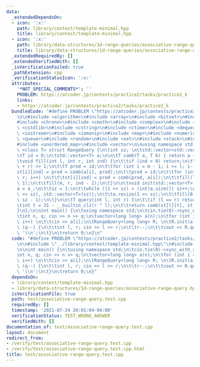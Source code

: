 ```yaml
---
data:
  _extendedDependsOn:
  - icon: ':x:'
    path: library/contest/template-minimal.hpp
    title: library/contest/template-minimal.hpp
  - icon: ':x:'
    path: library/data-structures/1d-range-queries/associative-range-query.hpp
    title: library/data-structures/1d-range-queries/associative-range-query.hpp
  _extendedRequiredBy: []
  _extendedVerifiedWith: []
  _isVerificationFailed: true
  _pathExtension: cpp
  _verificationStatusIcon: ':x:'
  attributes:
    '*NOT_SPECIAL_COMMENTS*': ''
    PROBLEM: https://atcoder.jp/contests/practice2/tasks/practice2_k
    links:
    - https://atcoder.jp/contests/practice2/tasks/practice2_k
  bundledCode: "#define PROBLEM \"https://atcoder.jp/contests/practice2/tasks/practice2_k\"\
    \n\n#include <algorithm>\n#include <array>\n#include <bitset>\n#include <cassert>\n\
    #include <chrono>\n#include <cmath>\n#include <complex>\n#include <cstdio>\n#include\
    \ <cstdlib>\n#include <cstring>\n#include <ctime>\n#include <deque>\n#include\
    \ <iostream>\n#include <iomanip>\n#include <map>\n#include <numeric>\n#include\
    \ <queue>\n#include <random>\n#include <set>\n#include <stack>\n#include <string>\n\
    #include <unordered_map>\n#include <vector>\n\nusing namespace std;\n\ntemplate\
    \ <class T> struct RangeQuery {\n\tint sz; \n\tstd::vector<std::vector<T>> st;\n\
    \tT id = 0;\n\tstd::vector<T> a;\n\n\tT comb(T a, T b) { return a + b; }  \n\n\
    \tvoid fill(int l, int r, int ind) {\n\t\tif (ind < 0) return;\n\t\tint m = (l\
    \ + r) >> 1;\n\t\tT prod = id;\n\t\tfor (int i = m - 1; i >= l; i--) \n\t\t\t\
    st[i][ind] = prod = comb(a[i], prod);\n\t\tprod = id;\n\t\tfor (int i = m; i <\
    \ r; i++) \n\t\t\tst[i][ind] = prod = comb(prod, a[i]);\n\t\tfill(l, m, ind -\
    \ 1);\n\t\tfill(m, r, ind - 1);\n\t}\n\n\tvoid init(std::vector<T> a_) {\n\t\t\
    a = a_;\n\t\tsz = 1;\n\t\twhile ((1 << sz) < (int)a.size()) sz++;\n\t\tst = std::vector<std::vector<T>>((1\
    \ << sz), std::vector<T>(sz));\n\t\ta.resize(1 << sz);\n\t\tfill(0, (1 << sz),\
    \ sz - 1);\n\t}\n\n\tT query(int l, int r) {\n\t\tif (l == r) return a[l];\n\t\
    \tint t = 31 - __builtin_clz(r ^ l);\n\t\treturn comb(st[l][t], st[r][t]);\n\t\
    }\n};\n\nint main() {\n\tusing namespace std;\n\tcin.tie(0)->sync_with_stdio(0);\n\
    \tint n, q; cin >> n >> q;\n\tvector<long long> a(n);\n\tfor (int i = 0; i < n;\
    \ i++) \n\t\tcin >> a[i];\n\tRangeQuery<long long> R; \n\tR.init(a);\n\twhile\
    \ (q--) {\n\t\tint l, r; cin >> l >> r;\n\t\tr--;\n\t\tcout << R.query(l, r) <<\
    \ '\\n';\n\t}\n\treturn 0;\n}\n"
  code: "#define PROBLEM \"https://atcoder.jp/contests/practice2/tasks/practice2_k\"\
    \n\n#include \"../library/contest/template-minimal.hpp\"\n#include \"../library/data-structures/1d-range-queries/associative-range-query.hpp\"\
    \n\nint main() {\n\tusing namespace std;\n\tcin.tie(0)->sync_with_stdio(0);\n\t\
    int n, q; cin >> n >> q;\n\tvector<long long> a(n);\n\tfor (int i = 0; i < n;\
    \ i++) \n\t\tcin >> a[i];\n\tRangeQuery<long long> R; \n\tR.init(a);\n\twhile\
    \ (q--) {\n\t\tint l, r; cin >> l >> r;\n\t\tr--;\n\t\tcout << R.query(l, r) <<\
    \ '\\n';\n\t}\n\treturn 0;\n}"
  dependsOn:
  - library/contest/template-minimal.hpp
  - library/data-structures/1d-range-queries/associative-range-query.hpp
  isVerificationFile: true
  path: test/associative-range-query.test.cpp
  requiredBy: []
  timestamp: '2021-07-24 20:01:04-04:00'
  verificationStatus: TEST_WRONG_ANSWER
  verifiedWith: []
documentation_of: test/associative-range-query.test.cpp
layout: document
redirect_from:
- /verify/test/associative-range-query.test.cpp
- /verify/test/associative-range-query.test.cpp.html
title: test/associative-range-query.test.cpp
---
```

